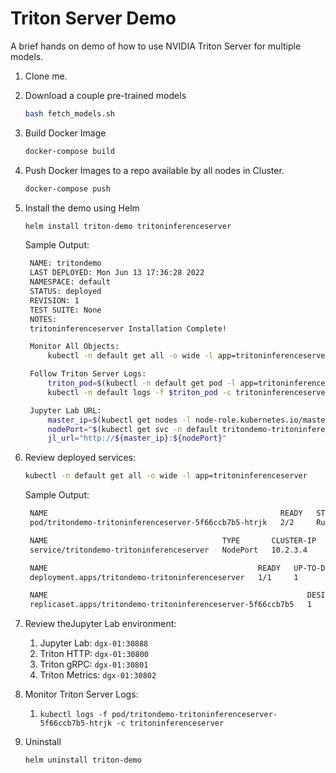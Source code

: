 # Triton Server Demo

A brief hands on demo of how to use NVIDIA Triton Server for multiple models.

1. Clone me.
2. Download a couple pre-trained models
   ```bash
   bash fetch_models.sh
   ```
3. Build Docker Image
   ```bash
   docker-compose build
   ```
4. Push Docker Images to a repo available by all nodes in Cluster.
   ```bash
   docker-compose push
   ```
5. Install the demo using Helm

   ```bash
   helm install triton-demo tritoninferenceserver
   ```

   Sample Output:

   ```bash
    NAME: tritondemo
    LAST DEPLOYED: Mon Jun 13 17:36:28 2022
    NAMESPACE: default
    STATUS: deployed
    REVISION: 1
    TEST SUITE: None
    NOTES:
    tritoninferenceserver Installation Complete!

    Monitor All Objects:
        kubectl -n default get all -o wide -l app=tritoninferenceserver

    Follow Triton Server Logs:
        triton_pod=$(kubectl -n default get pod -l app=tritoninferenceserver -o name | cut -d \/ -f2 | sed -e 's/\\r$//g')
        kubectl -n default logs -f $triton_pod -c tritoninferenceserver

    Jupyter Lab URL:
        master_ip=$(kubectl get nodes -l node-role.kubernetes.io/master= --no-headers -o custom-columns=IP:.status.addresses.*.address | cut -f1 -d, | head -1)
        nodePort="$(kubectl get svc -n default tritondemo-tritoninferenceserver --no-headers -o custom-columns=PORT:.spec.ports[?\(@.name==\"http2\"\)].nodePort)"
        jl_url="http://${master_ip}:${nodePort}"
   ```

6. Review deployed services:

   ```bash
   kubectl -n default get all -o wide -l app=tritoninferenceserver
   ```

   Sample Output:

   ```bash
    NAME                                                    READY   STATUS    RESTARTS   AGE   IP              NODE         NOMINATED NODE   READINESS GATES
    pod/tritondemo-tritoninferenceserver-5f66ccb7b5-htrjk   2/2     Running   0          38s   10.1.2.3        dgx-01       <none>           <none>

    NAME                                       TYPE       CLUSTER-IP     EXTERNAL-IP   PORT(S)                                                       AGE   SELECTOR
    service/tritondemo-tritoninferenceserver   NodePort   10.2.3.4       <none>        8000:30800/TCP,8001:30801/TCP,8002:30802/TCP,8888:30888/TCP   38s   app=tritoninferenceserver,release=tritondemo

    NAME                                               READY   UP-TO-DATE   AVAILABLE   AGE   CONTAINERS                                               IMAGES                                                                                        SELECTOR
    deployment.apps/tritondemo-tritoninferenceserver   1/1     1            1           38s   tritoninferenceserver,tritoninferenceserver-jupyterlab   registry.local:31500/triton-server-demo:0.1.0,registry.local:31500/triton-server-demo:0.1.0   app=tritoninferenceserver,release=tritondemo

    NAME                                                          DESIRED   CURRENT   READY   AGE   CONTAINERS                                               IMAGES                                                                                        SELECTOR
    replicaset.apps/tritondemo-tritoninferenceserver-5f66ccb7b5   1         1         1       38s   tritoninferenceserver,tritoninferenceserver-jupyterlab   registry.local:31500/triton-server-demo:0.1.0,registry.local:31500/triton-server-demo:0.1.0   app=tritoninferenceserver,pod-template-hash=5f66ccb7b5,release=tritondemo
   ```

7. Review theJupyter Lab environment:

   1. Jupyter Lab: `dgx-01:30888`
   2. Triton HTTP: `dgx-01:30800`
   3. Triton gRPC: `dgx-01:30801`
   4. Triton Metrics: `dgx-01:30802`

8. Monitor Triton Server Logs:

   1. `kubectl logs -f pod/tritondemo-tritoninferenceserver-5f66ccb7b5-htrjk -c tritoninferenceserver`

9. Uninstall
   ```bash
   helm uninstall triton-demo
   ```
